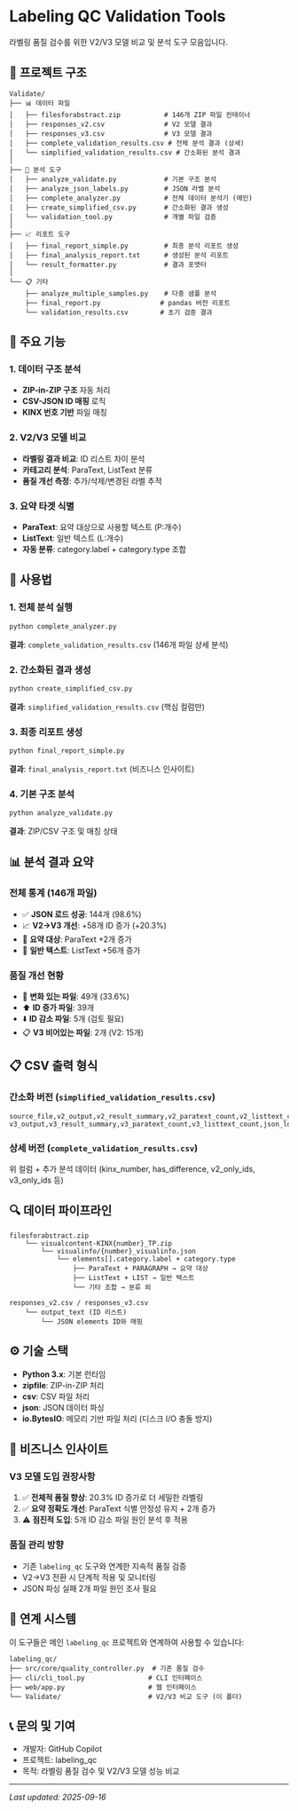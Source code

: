 # Labeling QC Validation Tools

라벨링 품질 검수를 위한 V2/V3 모델 비교 및 분석 도구 모음입니다.

## 📁 프로젝트 구조

```
Validate/
├── 📊 데이터 파일
│   ├── filesforabstract.zip           # 146개 ZIP 파일 컨테이너
│   ├── responses_v2.csv               # V2 모델 결과
│   ├── responses_v3.csv               # V3 모델 결과
│   ├── complete_validation_results.csv # 전체 분석 결과 (상세)
│   └── simplified_validation_results.csv # 간소화된 분석 결과
│
├── 🔧 분석 도구
│   ├── analyze_validate.py            # 기본 구조 분석
│   ├── analyze_json_labels.py         # JSON 라벨 분석
│   ├── complete_analyzer.py           # 전체 데이터 분석기 (메인)
│   ├── create_simplified_csv.py       # 간소화된 결과 생성
│   └── validation_tool.py             # 개별 파일 검증
│
├── 📈 리포트 도구
│   ├── final_report_simple.py         # 최종 분석 리포트 생성
│   ├── final_analysis_report.txt      # 생성된 분석 리포트
│   └── result_formatter.py            # 결과 포맷터
│
└── 📋 기타
    ├── analyze_multiple_samples.py    # 다중 샘플 분석
    ├── final_report.py               # pandas 버전 리포트
    └── validation_results.csv        # 초기 검증 결과
```

## 🎯 주요 기능

### 1. 데이터 구조 분석
- **ZIP-in-ZIP 구조** 자동 처리
- **CSV-JSON ID 매핑** 로직
- **KINX 번호 기반** 파일 매칭

### 2. V2/V3 모델 비교
- **라벨링 결과 비교**: ID 리스트 차이 분석
- **카테고리 분석**: ParaText, ListText 분류
- **품질 개선 측정**: 추가/삭제/변경된 라벨 추적

### 3. 요약 타겟 식별
- **ParaText**: 요약 대상으로 사용할 텍스트 (P:개수)
- **ListText**: 일반 텍스트 (L:개수)
- **자동 분류**: category.label + category.type 조합

## 🚀 사용법

### 1. 전체 분석 실행
```bash
python complete_analyzer.py
```
**결과**: `complete_validation_results.csv` (146개 파일 상세 분석)

### 2. 간소화된 결과 생성
```bash
python create_simplified_csv.py
```
**결과**: `simplified_validation_results.csv` (핵심 컬럼만)

### 3. 최종 리포트 생성
```bash
python final_report_simple.py
```
**결과**: `final_analysis_report.txt` (비즈니스 인사이트)

### 4. 기본 구조 분석
```bash
python analyze_validate.py
```
**결과**: ZIP/CSV 구조 및 매칭 상태

## 📊 분석 결과 요약

### 전체 통계 (146개 파일)
- ✅ **JSON 로드 성공**: 144개 (98.6%)
- 📈 **V2→V3 개선**: +58개 ID 증가 (+20.3%)
- 🎯 **요약 대상**: ParaText +2개 증가
- 📝 **일반 텍스트**: ListText +56개 증가

### 품질 개선 현황
- 🔄 **변화 있는 파일**: 49개 (33.6%)
- ⬆️ **ID 증가 파일**: 39개
- ⬇️ **ID 감소 파일**: 5개 (검토 필요)
- 📋 **V3 비어있는 파일**: 2개 (V2: 15개)

## 📋 CSV 출력 형식

### 간소화 버전 (`simplified_validation_results.csv`)
```csv
source_file,v2_output,v2_result_summary,v2_paratext_count,v2_listtext_count,
v3_output,v3_result_summary,v3_paratext_count,v3_listtext_count,json_loaded
```

### 상세 버전 (`complete_validation_results.csv`)
위 컬럼 + 추가 분석 데이터 (kinx_number, has_difference, v2_only_ids, v3_only_ids 등)

## 🔍 데이터 파이프라인

```
filesforabstract.zip
    └── visualcontent-KINX{number}_TP.zip
        └── visualinfo/{number}_visualinfo.json
            └── elements[].category.label + category.type
                ├── ParaText + PARAGRAPH → 요약 대상
                ├── ListText + LIST → 일반 텍스트
                └── 기타 조합 → 분류 외

responses_v2.csv / responses_v3.csv
    └── output_text (ID 리스트)
        └── JSON elements ID와 매핑
```

## ⚙️ 기술 스택

- **Python 3.x**: 기본 런타임
- **zipfile**: ZIP-in-ZIP 처리
- **csv**: CSV 파일 처리
- **json**: JSON 데이터 파싱
- **io.BytesIO**: 메모리 기반 파일 처리 (디스크 I/O 충돌 방지)

## 🎯 비즈니스 인사이트

### V3 모델 도입 권장사항
1. ✅ **전체적 품질 향상**: 20.3% ID 증가로 더 세밀한 라벨링
2. ✅ **요약 정확도 개선**: ParaText 식별 안정성 유지 + 2개 증가
3. ⚠️ **점진적 도입**: 5개 ID 감소 파일 원인 분석 후 적용

### 품질 관리 방향
- 기존 `labeling_qc` 도구와 연계한 지속적 품질 검증
- V2→V3 전환 시 단계적 적용 및 모니터링
- JSON 파싱 실패 2개 파일 원인 조사 필요

## 🔗 연계 시스템

이 도구들은 메인 `labeling_qc` 프로젝트와 연계하여 사용할 수 있습니다:

```
labeling_qc/
├── src/core/quality_controller.py  # 기존 품질 검수
├── cli/cli_tool.py                # CLI 인터페이스  
├── web/app.py                     # 웹 인터페이스
└── Validate/                      # V2/V3 비교 도구 (이 폴더)
```

## 📞 문의 및 기여

- 개발자: GitHub Copilot
- 프로젝트: labeling_qc
- 목적: 라벨링 품질 검수 및 V2/V3 모델 성능 비교

---

*Last updated: 2025-09-16*
